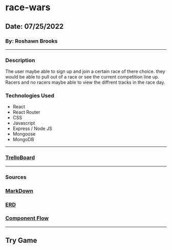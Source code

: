 # race-wars

## Date: 07/25/2022

### By: Roshawn Brooks

---

### Description

The user maybe able to sign up and join a certain race of there choice. they would be able to pull out of a race or see the current competition line up. Racers and no racers maybe able to view the diffrent tracks in the race day.

### Technologies Used

- React
- React Router
- CSS
- Javascript
- Express / Node JS
- Mongoose
- MongoDB

---

### [TrelloBoard](https://trello.com/b/njMskdlx/racing-meet)

---

### Sources

### [MarkDown](https://www.markdownguide.org/cheat-sheet/)

### [ERD](https://viewer.diagrams.net/?tags=%7B%7D&highlight=0000ff&edit=_blank&layers=1&nav=1&title=full%20stack%20app#R7ZhLc9owEIB%2FDcd2LD8gHBsgyUybSRrIkJw6Aiu2WlvLyOKVX18Jy29TO4SETNsLSCtpJe1%2B3l27Yw3CzSXHC%2F8aXBJ0TMPddKxhxzQd1JW%2FSrCNBaiHerHE49TVskwwps9ECw0tXVKXRIWJAiAQdFEUzoExMhcFGeYc1sVpTxAUd11gj1QE4zkOqtIpdYUfS8%2FMXia%2FItTzk51Rtx%2BPhDiZrG8S%2BdiFdU5kjTrWgAOIuBVuBiRQxkvsEq%2B72DOaHowTJtosmE6nV18hdPvOWrjO99EPg9x%2F0lpWOFjqCw8gXBBBBQXWMbuBVH0%2B47Ll7Vo4otI2wVa5wSfy14eQJGY0jWVEmacsr1xOGPAQB9KlrupioaRhTEgXhwupj80i9VfdSJtMbBM%2FcFgyl6irGHJ47VNBxgs8V6NrSZ6U%2BSIMZA%2Blq1eEC7LZay2U%2BkDCS%2BQ1BFfX0gvMvh0vWWdeR4kr%2FZzHu1qGNWheqirzhWxod7zANWbFNRWjPAET%2BpFBZtEEhLlfFP6yO7p7JhwmcI3ZNh65oEEyr2hXsqHiQbU%2FO7r3mOiT7eEmN2241Z34VMStPEclU8uTw5LPSRONVZfkXWDUuCAVchJgQVfFg9Q5Ru9xC1QeMfW5hfSzmwQrp%2BTb%2BAJ6Vf5RKyty7IKiNJoligTmHhEVRTtO0osfjo7djI7y11h3pZ%2Bo2N7tjAdslI2ctwUsxMy9YaTKE5MXech3HjO6VDdDatd7OVOxJT8uU6ZlFJmyDmUKFRWZZUVvzNTZ8cIRMJJGo0geW5QjVS1KwWw3R0V1lYOUKMcwcOGDBwwHeX7nS77aaUAvgOovgAV1S7C8cwBKtjtFBCoRtTc01fCURCv0r0Yrp1%2Fixj40WpVJLpdJbw1gtbC9k9Vi1Fx53t6MJxVW37v6TCvN8vN7smoUVcvRIZeg8ahqwsvRRG1mGrf3pzdlWsh%2FHFNaFVNOOJ7%2Fik5uK7v34bCz%2F5g3GNRE9qwU%2BAaw0Nb5SYTY6kSClwJKqUS%2F9yTtXNzf%2B95Tny1QQ66oSTvt00fzC5TVNs9Y9SC0zh%2Bv86rTXB4coZjMDzUn%2F9cg8GavN80eb11ZmKctLRorgralhV1S9N6VRfd47Ia12IZtiT2QvkNIPyax5itj1H9iE2JlN%2Ft%2BHE%2FPvsJbo98%3D)

### [Component Flow](https://lucid.app/lucidchart/2af5f567-4668-48aa-9834-b16d0511d6af/edit?invitationId=inv_6b857c88-d916-41a5-aca2-0719e75a2f8a#)

---

## Try Game
